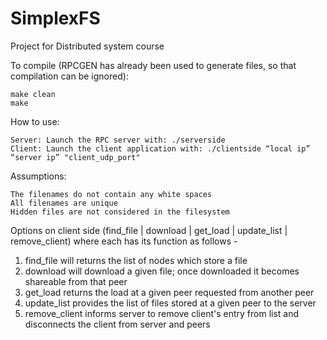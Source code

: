 # SimplexFS
Project for Distributed system course

To compile (RPCGEN has already been used to generate files, so that compilation can be ignored):
```
make clean
make
```

How to use:
````
Server: Launch the RPC server with: ./serverside
Client: Launch the client application with: ./clientside “local ip” “server ip” "client_udp_port"
````
Assumptions: 
````
The filenames do not contain any white spaces
All filenames are unique
Hidden files are not considered in the filesystem
````
Options on client side (find_file | download | get_load | update_list | remove_client) where each has its function as follows -

1) find_file will returns the list of nodes which store a file
2) download will download a given file; once downloaded it becomes shareable from that peer
3) get_load returns the load at a given peer requested from another peer
4) update_list provides the list of files stored at a given peer to the server
5) remove_client informs server to remove client's entry from list and disconnects the client from server and peers
